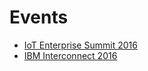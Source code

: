 Events
==

- [IoT Enterprise Summit 2016](https://www.iotuniversity.com/iot-summit-2016/)
- [IBM Interconnect 2016](http://www.ibm.com/cloud-computing/us/en/interconnect/)
